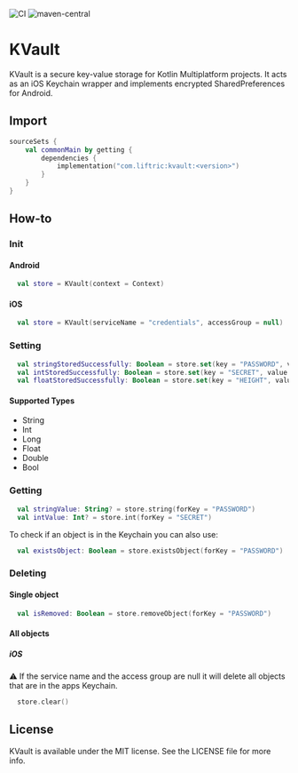 ![CI](https://github.com/Liftric/kvault/workflows/CI/badge.svg) ![maven-central](https://img.shields.io/maven-central/v/com.liftric/kvault)

# KVault

KVault is a secure key-value storage for Kotlin Multiplatform projects. It acts as an iOS Keychain wrapper and implements encrypted SharedPreferences for Android.

## Import

```kotlin
sourceSets {
    val commonMain by getting {
        dependencies {
            implementation("com.liftric:kvault:<version>")
        }
    }
}
```

## How-to

### Init

#### Android

```kotlin
  val store = KVault(context = Context)
```

#### iOS

```kotlin
  val store = KVault(serviceName = "credentials", accessGroup = null)
```

### Setting

```kotlin
  val stringStoredSuccessfully: Boolean = store.set(key = "PASSWORD", value = "546hfbfzzeujfdbfdz")
  val intStoredSuccessfully: Boolean = store.set(key = "SECRET", value = 45678765)
  val floatStoredSuccessfully: Boolean = store.set(key = "HEIGHT", value = 1.79)
```

#### Supported Types

- String
- Int
- Long
- Float
- Double
- Bool

### Getting

```kotlin
  val stringValue: String? = store.string(forKey = "PASSWORD")
  val intValue: Int? = store.int(forKey = "SECRET")
```

To check if an object is in the Keychain you can also use:

```kotlin
  val existsObject: Boolean = store.existsObject(forKey = "PASSWORD")
```

### Deleting

#### Single object

```kotlin
  val isRemoved: Boolean = store.removeObject(forKey = "PASSWORD")
```

#### All objects

##### iOS

⚠️ If the service name and the access group are null it will delete all objects that are in the apps Keychain.

```kotlin
  store.clear()
```

## License

KVault is available under the MIT license. See the LICENSE file for more info.
